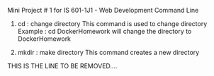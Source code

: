 Mini Project # 1 for IS 601-1J1 - Web Development
Command Line
1. cd : change directory
This command is used to change directory
Example : cd DockerHomework
will change the directory to DockerHomework

2. mkdir : make directory
This command creates a new directory


THIS IS THE LINE TO BE REMOVED....
